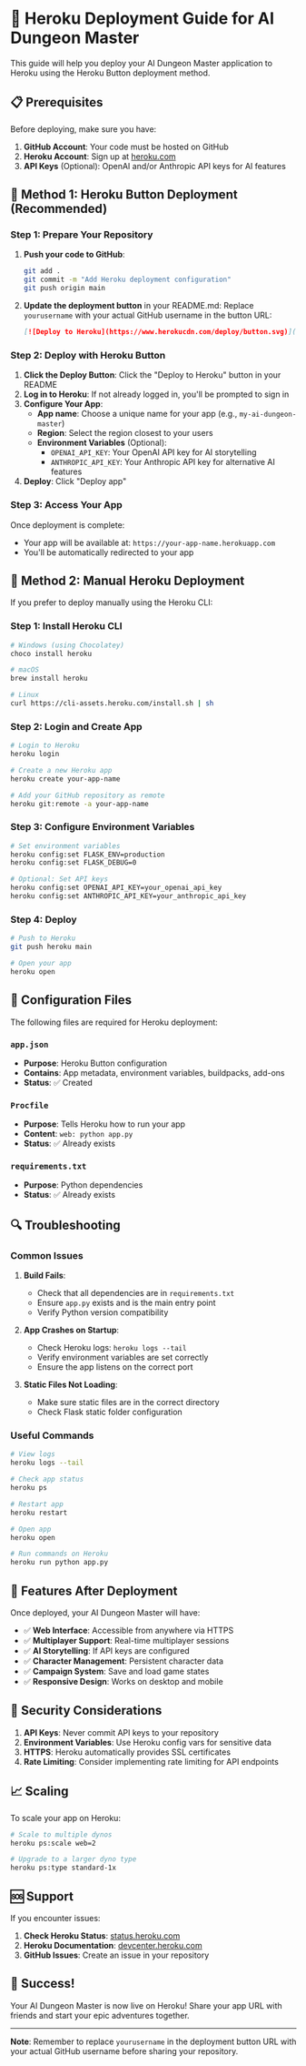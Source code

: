 # 🚀 Heroku Deployment Guide for AI Dungeon Master

This guide will help you deploy your AI Dungeon Master application to Heroku using the Heroku Button deployment method.

## 📋 Prerequisites

Before deploying, make sure you have:

1. **GitHub Account**: Your code must be hosted on GitHub
2. **Heroku Account**: Sign up at [heroku.com](https://heroku.com)
3. **API Keys** (Optional): OpenAI and/or Anthropic API keys for AI features

## 🎯 Method 1: Heroku Button Deployment (Recommended)

### Step 1: Prepare Your Repository

1. **Push your code to GitHub**:
   ```bash
   git add .
   git commit -m "Add Heroku deployment configuration"
   git push origin main
   ```

2. **Update the deployment button** in your README.md:
   Replace `yourusername` with your actual GitHub username in the button URL:
   ```markdown
   [![Deploy to Heroku](https://www.herokucdn.com/deploy/button.svg)](https://heroku.com/deploy?template=https://github.com/YOUR_ACTUAL_USERNAME/AI-Dungeon-Master)
   ```

### Step 2: Deploy with Heroku Button

1. **Click the Deploy Button**: Click the "Deploy to Heroku" button in your README
2. **Log in to Heroku**: If not already logged in, you'll be prompted to sign in
3. **Configure Your App**:
   - **App name**: Choose a unique name for your app (e.g., `my-ai-dungeon-master`)
   - **Region**: Select the region closest to your users
   - **Environment Variables** (Optional):
     - `OPENAI_API_KEY`: Your OpenAI API key for AI storytelling
     - `ANTHROPIC_API_KEY`: Your Anthropic API key for alternative AI features
4. **Deploy**: Click "Deploy app"

### Step 3: Access Your App

Once deployment is complete:
- Your app will be available at: `https://your-app-name.herokuapp.com`
- You'll be automatically redirected to your app

## 🔧 Method 2: Manual Heroku Deployment

If you prefer to deploy manually using the Heroku CLI:

### Step 1: Install Heroku CLI

```bash
# Windows (using Chocolatey)
choco install heroku

# macOS
brew install heroku

# Linux
curl https://cli-assets.heroku.com/install.sh | sh
```

### Step 2: Login and Create App

```bash
# Login to Heroku
heroku login

# Create a new Heroku app
heroku create your-app-name

# Add your GitHub repository as remote
heroku git:remote -a your-app-name
```

### Step 3: Configure Environment Variables

```bash
# Set environment variables
heroku config:set FLASK_ENV=production
heroku config:set FLASK_DEBUG=0

# Optional: Set API keys
heroku config:set OPENAI_API_KEY=your_openai_api_key
heroku config:set ANTHROPIC_API_KEY=your_anthropic_api_key
```

### Step 4: Deploy

```bash
# Push to Heroku
git push heroku main

# Open your app
heroku open
```

## 📁 Configuration Files

The following files are required for Heroku deployment:

### `app.json`
- **Purpose**: Heroku Button configuration
- **Contains**: App metadata, environment variables, buildpacks, add-ons
- **Status**: ✅ Created

### `Procfile`
- **Purpose**: Tells Heroku how to run your app
- **Content**: `web: python app.py`
- **Status**: ✅ Already exists

### `requirements.txt`
- **Purpose**: Python dependencies
- **Status**: ✅ Already exists

## 🔍 Troubleshooting

### Common Issues

1. **Build Fails**:
   - Check that all dependencies are in `requirements.txt`
   - Ensure `app.py` exists and is the main entry point
   - Verify Python version compatibility

2. **App Crashes on Startup**:
   - Check Heroku logs: `heroku logs --tail`
   - Verify environment variables are set correctly
   - Ensure the app listens on the correct port

3. **Static Files Not Loading**:
   - Make sure static files are in the correct directory
   - Check Flask static folder configuration

### Useful Commands

```bash
# View logs
heroku logs --tail

# Check app status
heroku ps

# Restart app
heroku restart

# Open app
heroku open

# Run commands on Heroku
heroku run python app.py
```

## 🌟 Features After Deployment

Once deployed, your AI Dungeon Master will have:

- ✅ **Web Interface**: Accessible from anywhere via HTTPS
- ✅ **Multiplayer Support**: Real-time multiplayer sessions
- ✅ **AI Storytelling**: If API keys are configured
- ✅ **Character Management**: Persistent character data
- ✅ **Campaign System**: Save and load game states
- ✅ **Responsive Design**: Works on desktop and mobile

## 🔐 Security Considerations

1. **API Keys**: Never commit API keys to your repository
2. **Environment Variables**: Use Heroku config vars for sensitive data
3. **HTTPS**: Heroku automatically provides SSL certificates
4. **Rate Limiting**: Consider implementing rate limiting for API endpoints

## 📈 Scaling

To scale your app on Heroku:

```bash
# Scale to multiple dynos
heroku ps:scale web=2

# Upgrade to a larger dyno type
heroku ps:type standard-1x
```

## 🆘 Support

If you encounter issues:

1. **Check Heroku Status**: [status.heroku.com](https://status.heroku.com)
2. **Heroku Documentation**: [devcenter.heroku.com](https://devcenter.heroku.com)
3. **GitHub Issues**: Create an issue in your repository

## 🎉 Success!

Your AI Dungeon Master is now live on Heroku! Share your app URL with friends and start your epic adventures together.

---

**Note**: Remember to replace `yourusername` in the deployment button URL with your actual GitHub username before sharing your repository.
